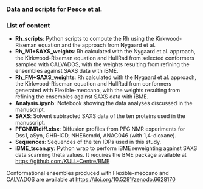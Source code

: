 ### Data and scripts for Pesce et al.

### List of content
- **Rh_scripts**: Python scripts to compute the Rh using the Kirkwood-Riseman equation and the approach from Nygaard et al.
- **Rh_M1+SAXS_weights**: Rh calculated with the Nygaard et al. approach, the Kirkwood-Riseman equation and HullRad from selected conformers sampled with CALVADOS, with the weights resulting from refining the ensembles against SAXS data with iBME.
- **Rh_FM+SAXS_weights**: Rh calculated with the Nygaard et al. approach, the Kirkwood-Riseman equation and HullRad from conformers generated with Flexible-meccano, with the weights resulting from refining the ensembles against SAXS data with iBME. 
- **Analysis.ipynb**: Notebook showing the data analyses discussed in the manuscript.
- **SAXS**: Solvent subtracted SAXS data of the ten proteins used in the manuscript.
- **PFGNMRdiff.xlsx**: Diffusion profiles from PFG NMR experiments for Dss1, aSyn, GHR-ICD, NHE6cmdd, ANAC046 (with 1,4-dioxane).
- **Sequences**: Sequences of the ten IDPs used in this study.
- **iBME_tscan.py**: Python wrap to perform iBME reweighting against SAXS data scanning theta values. It requires the BME package available at https://github.com/KULL-Centre/BME

Conformational ensembles produced with Flexible-meccano and CALVADOS are available at https://doi.org/10.5281/zenodo.6628170

